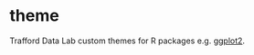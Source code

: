 # theme

Trafford Data Lab custom themes for R packages e.g. [ggplot2](http://ggplot2.tidyverse.org/).